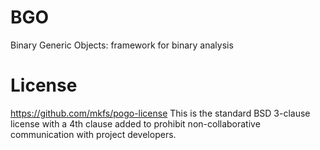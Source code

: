 # BGO
Binary Generic Objects: framework for binary analysis

# License
https://github.com/mkfs/pogo-license
This is the standard BSD 3-clause license with a 4th clause added to prohibit 
non-collaborative communication with project developers.
